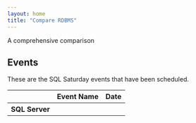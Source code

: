 ```yaml
---
layout: home
title: "Compare RDBMS"
---
```

A comprehensive comparison
## <a name="events"></a>Events

These are the SQL Saturday events that have been scheduled.

<table cellspacing=0 class="table table-hover table-borderless table-sortable mt-3" width="100%">
  <thead>
        <tr>
          <th scope="col"></th>
          <th scope="col">Event Name</th>
          <th scope="col">Date</th>
        </tr>
      </thead>
      <tbody>
      <tr>
      <th>SQL Server</th>
      </tr>
</table>